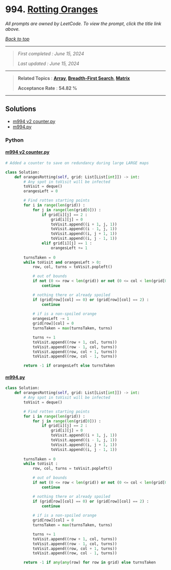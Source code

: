 # 994. [Rotting Oranges](<https://leetcode.com/problems/rotting-oranges>)

*All prompts are owned by LeetCode. To view the prompt, click the title link above.*

*[Back to top](<../README.md>)*

------

> *First completed : June 15, 2024*
>
> *Last updated : June 15, 2024*

------

> **Related Topics** : **[Array](<by_topic/Array.md>), [Breadth-First Search](<by_topic/Breadth-First Search.md>), [Matrix](<by_topic/Matrix.md>)**
>
> **Acceptance Rate** : **54.82 %**

------

## Solutions

- [m994 v2 counter.py](<../my-submissions/m994 v2 counter.py>)
- [m994.py](<../my-submissions/m994.py>)
### Python
#### [m994 v2 counter.py](<../my-submissions/m994 v2 counter.py>)
```Python
# Added a counter to save on redundancy during large LARGE maps

class Solution:
    def orangesRotting(self, grid: List[List[int]]) -> int:
        # Any spot in toVisit will be infected
        toVisit = deque()
        orangesLeft = 0

        # Find rotten starting points
        for i in range(len(grid)) :
            for j in range(len(grid[0])) :
                if grid[i][j] == 2 :
                    grid[i][j] = 0
                    toVisit.append((i + 1, j, 1))
                    toVisit.append((i - 1, j, 1))
                    toVisit.append((i, j + 1, 1))
                    toVisit.append((i, j - 1, 1))
                elif grid[i][j] == 1 :
                    orangesLeft += 1
        
        turnsTaken = 0
        while toVisit and orangesLeft > 0:
            row, col, turns = toVisit.popleft()

            # out of bounds
            if not (0 <= row < len(grid)) or not (0 <= col < len(grid[0])) :
                continue

            # nothing there or already spoiled
            if (grid[row][col] == 0) or (grid[row][col] == 2) :
                continue
        
            # if is a non-spoiled orange
            orangesLeft -= 1
            grid[row][col] = 0
            turnsTaken = max(turnsTaken, turns)

            turns += 1
            toVisit.append((row + 1, col, turns))
            toVisit.append((row - 1, col, turns))
            toVisit.append((row, col + 1, turns))
            toVisit.append((row, col - 1, turns))

        return -1 if orangesLeft else turnsTaken
```

#### [m994.py](<../my-submissions/m994.py>)
```Python
class Solution:
    def orangesRotting(self, grid: List[List[int]]) -> int:
        # Any spot in toVisit will be infected
        toVisit = deque()

        # Find rotten starting points
        for i in range(len(grid)) :
            for j in range(len(grid[0])) :
                if grid[i][j] == 2 :
                    grid[i][j] = 0
                    toVisit.append((i + 1, j, 1))
                    toVisit.append((i - 1, j, 1))
                    toVisit.append((i, j + 1, 1))
                    toVisit.append((i, j - 1, 1))
        
        turnsTaken = 0
        while toVisit :
            row, col, turns = toVisit.popleft()

            # out of bounds
            if not (0 <= row < len(grid)) or not (0 <= col < len(grid[0])) :
                continue

            # nothing there or already spoiled
            if (grid[row][col] == 0) or (grid[row][col] == 2) :
                continue
        
            # if is a non-spoiled orange
            grid[row][col] = 0
            turnsTaken = max(turnsTaken, turns)

            turns += 1
            toVisit.append((row + 1, col, turns))
            toVisit.append((row - 1, col, turns))
            toVisit.append((row, col + 1, turns))
            toVisit.append((row, col - 1, turns))

        return -1 if any(any(row) for row in grid) else turnsTaken
```

